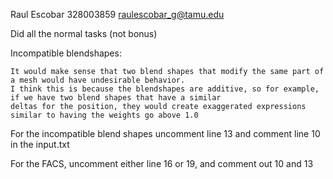 Raul Escobar
328003859
raulescobar_g@tamu.edu

Did all the normal tasks (not bonus)

Incompatible blendshapes: 
    
    It would make sense that two blend shapes that modify the same part of a mesh would have undesirable behavior. 
    I think this is because the blendshapes are additive, so for example, if we have two blend shapes that have a similar   
    deltas for the position, they would create exaggerated expressions similar to having the weights go above 1.0

For the incompatible blend shapes uncomment line 13 and comment line 10 in the input.txt



For the FACS, uncomment either line 16 or 19, and comment out 10 and 13